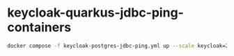 # keycloak-quarkus-jdbc-ping-containers

```bash
docker compose -f keycloak-postgres-jdbc-ping.yml up --scale keycloak=2
```
